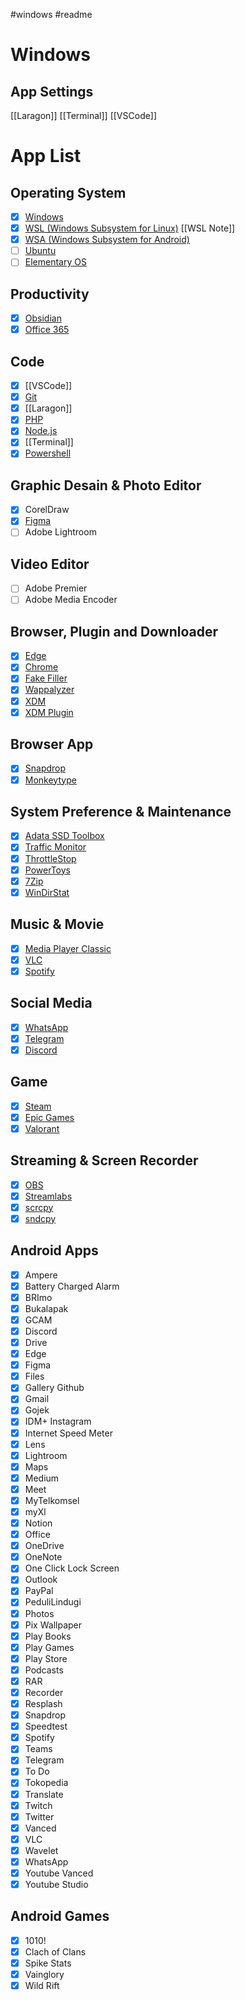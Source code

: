 #windows #readme 
# Windows

## App Settings

[[Laragon]]
[[Terminal]]
[[VSCode]]

# App List
## Operating System
- [x] [Windows](https://www.microsoft.com/software-download/windows11)
- [x] [WSL (Windows Subsystem for Linux)](https://learn.microsoft.com/en-us/windows/wsl/install) [[WSL Note]]
- [x] [WSA (Windows Subsystem for Android)](https://github.com/WSA-Community/WSAGAScript)
- [ ] [Ubuntu](https://ubuntu.com/download)
- [ ] [Elementary OS](https://elementary.io/)

## Productivity
- [x] [Obsidian](https://obsidian.md/)
- [x] [Office 365](https://www.office.com/)

## Code
- [x] [[VSCode]]
- [x] [Git](https://git-scm.com/downloads)
- [x] [[Laragon]]
- [x] [PHP](https://www.php.net/downloads.php)
- [x] [Node.js](https://nodejs.org/en/download/)
- [x] [[Terminal]]
- [x] [Powershell](https://learn.microsoft.com/en-us/powershell/scripting/install/installing-powershell-on-windows?view=powershell-7.2)

## Graphic Desain & Photo Editor
- [x] CorelDraw
- [x] [Figma](https://www.figma.com/)
- [ ] Adobe Lightroom 

## Video Editor
- [ ] Adobe Premier
- [ ] Adobe Media Encoder

## Browser, Plugin and Downloader
- [x] [Edge](https://www.microsoft.com/en-us/edge?form=MA13FJ)
- [x] [Chrome](https://www.google.com/chrome/)
- [x] [Fake Filler](https://microsoftedge.microsoft.com/addons/detail/fake-filler/bdcjobafgkjgckiikonbfcdocnhnaaii)
- [x] [Wappalyzer](https://microsoftedge.microsoft.com/addons/detail/wappalyzer-technology-p/mnbndgmknlpdjdnjfmfcdjoegcckoikn)
- [x] [XDM](https://github.com/subhra74/xdm) 
- [x] [XDM Plugin](https://microsoftedge.microsoft.com/addons/detail/xdm-browser-monitor/plohkbgcfpdjhcnoahppkcffaijkadgf)

## Browser App
- [x] [Snapdrop](https://snapdrop.net/)
- [x] [Monkeytype](https://monkeytype.com/)

## System Preference & Maintenance
- [x] [Adata SSD Toolbox](https://www.adata.com/us/support/consumer?tab=downloads)
- [x] [Traffic Monitor](https://github.com/zhongyang219/TrafficMonitor)
- [x] [ThrottleStop](https://www.techspot.com/downloads/7289-throttlestop.html)
- [x] [PowerToys](https://github.com/microsoft/PowerToys)
- [x] [7Zip](https://www.7-zip.org/)
- [x] [WinDirStat](https://windirstat.net/)

## Music & Movie
- [x] [Media Player Classic](https://codecguide.com/download_k-lite_codec_pack_mega.htm)
- [x] [VLC](https://www.videolan.org/vlc/)
- [x] [Spotify](https://www.spotify.com/us/download/windows/)

## Social Media
- [x] [WhatsApp](https://www.whatsapp.com/)
- [x] [Telegram](https://desktop.telegram.org/)
- [x] [Discord](https://discord.com/)

## Game
- [x] [Steam](https://store.steampowered.com/about/)
- [x] [Epic Games](https://store.epicgames.com/en-US/download)
- [x] [Valorant](https://playvalorant.com/en-us/)

## Streaming & Screen Recorder
- [x] [OBS](https://obsproject.com/)
- [x] [Streamlabs](https://streamlabs.com/)
- [x] [scrcpy](https://github.com/Genymobile/scrcpy)
- [x] [sndcpy](https://github.com/rom1v/sndcpy)

## Android Apps
- [x] Ampere
- [x] Battery Charged Alarm
- [x] BRImo
- [x] Bukalapak
- [x] GCAM
- [x] Discord
- [x] Drive
- [x] Edge
- [x] Figma
- [x] Files
- [x] Gallery Github
- [x] Gmail
- [x] Gojek
- [x] IDM+ Instagram
- [x] Internet Speed Meter
- [x] Lens 
- [x] Lightroom
- [x] Maps
- [x] Medium
- [x] Meet
- [x] MyTelkomsel
- [x] myXl
- [x] Notion
- [x] Office
- [x] OneDrive
- [x] OneNote
- [x] One Click Lock Screen
- [x] Outlook
- [x] PayPal
- [x] PeduliLindugi
- [x] Photos
- [x] Pix Wallpaper
- [x] Play Books
- [x] Play Games
- [x] Play Store
- [x] Podcasts
- [x] RAR
- [x] Recorder
- [x] Resplash
- [x] Snapdrop
- [x] Speedtest
- [x] Spotify
- [x] Teams
- [x] Telegram
- [x] To Do
- [x] Tokopedia
- [x] Translate
- [x] Twitch
- [x] Twitter
- [x] Vanced
- [x] VLC
- [x] Wavelet
- [x] WhatsApp
- [x] Youtube Vanced
- [x] Youtube Studio

## Android Games
- [x] 1010!
- [x] Clach of Clans
- [x] Spike Stats
- [x] Vainglory
- [x] Wild Rift